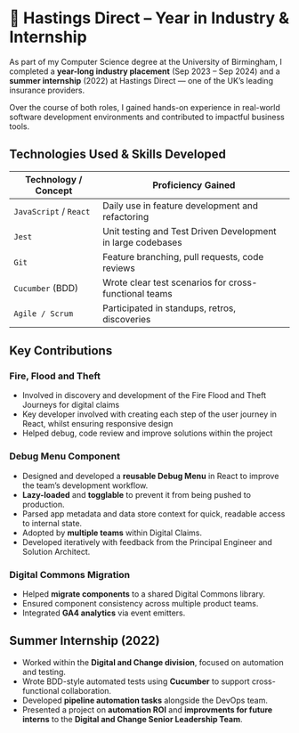 # 🏢 Hastings Direct – Year in Industry & Internship

As part of my Computer Science degree at the University of Birmingham, I completed a **year-long industry placement** (Sep 2023 – Sep 2024) and a **summer internship** (2022) at Hastings Direct — one of the UK’s leading insurance providers.

Over the course of both roles, I gained hands-on experience in real-world software development environments and contributed to impactful business tools.

## Technologies Used & Skills Developed

| Technology / Concept       | Proficiency Gained                              |
|----------------------------|--------------------------------------------------|
| `JavaScript` / `React`     | Daily use in feature development and refactoring |
| `Jest`                     | Unit testing and Test Driven Development in large codebases          |
| `Git`                      | Feature branching, pull requests, code reviews   |
| `Cucumber` (BDD)           | Wrote clear test scenarios for cross-functional teams |
| `Agile / Scrum`            | Participated in standups, retros, discoveries    |

## Key Contributions
### Fire, Flood and Theft
- Involved in discovery and development of the Fire Flood and Theft Journeys for digital claims
- Key developer involved with creating each step of the user journey in React, whilst ensuring responsive design
- Helped debug, code review and improve solutions within the project

### Debug Menu Component

- Designed and developed a **reusable Debug Menu** in React to improve the team’s development workflow.
- **Lazy-loaded** and **togglable** to prevent it from being pushed to production.
- Parsed app metadata and data store context for quick, readable access to internal state.
- Adopted by **multiple teams** within Digital Claims.
- Developed iteratively with feedback from the Principal Engineer and Solution Architect.

### Digital Commons Migration

- Helped **migrate components** to a shared Digital Commons library.
- Ensured component consistency across multiple product teams.
- Integrated **GA4 analytics** via event emitters.

## Summer Internship (2022)

- Worked within the **Digital and Change division**, focused on automation and testing.
- Wrote BDD-style automated tests using **Cucumber** to support cross-functional collaboration.
- Developed **pipeline automation tasks** alongside the DevOps team.
- Presented a project on **automation ROI** and **improvments for future interns** to the **Digital and Change Senior Leadership Team**.


